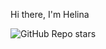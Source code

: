 Hi there, I'm Helina

![GitHub Repo stars](https://img.shields.io/github/stars/helinabele/helinabelete?style=social)


